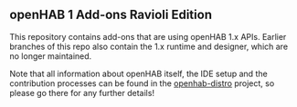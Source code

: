 ## openHAB 1 Add-ons Ravioli Edition

This repository contains add-ons that are using openHAB 1.x APIs. Earlier branches of this repo also contain the 1.x runtime and designer, which are no longer maintained.

Note that all information about openHAB itself, the IDE setup and the contribution processes can be found in the [openhab-distro](https://github.com/openhab/openhab-distro) project, so please go there for any further details!

